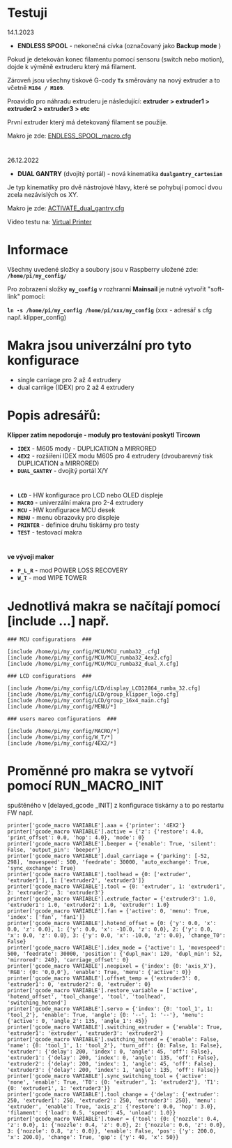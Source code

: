 # Testuji 
14.1.2023

- **ENDLESS SPOOL** - nekonečná cívka (označovaný jako **Backup mode** )

 Pokud je detekován konec filamentu pomocí sensoru (switch nebo motion), dojde k výměně extruderu který má filament.
  
 Zároveň jsou všechny tiskové G-cody  **`Tx`** směrovány na nový extruder a to včetně  **`M104 / M109`**.
 
 Proavidlo pro náhradu extruderu je následující:  **extruder > extruder1 > extruder2 > extruder3 > etc**
 
 První extruder který má detekovaný filament se použije.
 
 Makro je zde: [ENDLESS_SPOOL_macro.cfg](https://github.com/DrumClock/my_config/blob/main/MACRO/ENDLESS_SPOOL_macro.cfg)
  
#

26.12.2022

- **DUAL GANTRY** (dvojitý portál) - nová kinematika  **`dualgantry_cartesian`** 

 Je typ kinematiky pro dvě nástrojové hlavy, které se pohybují pomocí dvou zcela nezávislých os XY.
  
 Makro je zde: [ACTIVATE_dual_gantry.cfg](https://github.com/DrumClock/my_config/blob/main/DUAL_GANTRY/ACTIVATE_dual_gantry.cfg)
    
 Video testu na: [Virtual Printer](https://youtu.be/5AJfQ59xB38)

# Informace

Všechny uvedené složky a soubory jsou v Raspberry uložené zde:  **`/home/pi/my_config/`**

Pro zobrazení složky **`my_config`** v rozhranní **Mainsail** je nutné vytvořit "soft-link" pomocí:

**` ln -s /home/pi/my_config /home/pi/xxx/my_config `**   (xxx - adresář s cfg např. klipper_config)

# Makra jsou univerzální pro tyto konfigurace

- single carriage pro 2 až 4 extrudery
- dual carriige (IDEX) pro 2 až 4 extrudery

# Popis adresářů:
**Klipper zatím nepodoruje - moduly pro testování poskytl Tircown**
- **`IDEX`**          - M605 mody - DUPLICATION a MIRRORED 
- **`4EX2`**          - rozšíření IDEX modu M605 pro 4 extrudery (dvoubarevný tisk DUPLICATION a MIRRORED)
- **`DUAL_GANTRY`**   - dvojitý portál X/Y  
#
- **`LCD`**           - HW konfigurace pro LCD nebo OLED displeje 
- **`MACRO`**         - univerzální makra pro 2-4 extrudery 
- **`MCU`**           - HW konfigurace MCU desek
- **`MENU`**          - menu obrazovky pro displeje
- **`PRINTER`**       - definice druhu tiskárny pro testy
- **`TEST`**          - testovací makra
#
**ve vývoji maker**
- **`P_L_R`**         - mod POWER LOSS RECOVERY  
- **`W_T`**           - mod WIPE TOWER 

# Jednotlivá makra se načítají pomocí [include ...] např.

```
### MCU configurations  ###

[include /home/pi/my_config/MCU/MCU_rumba32_.cfg]
[include /home/pi/my_config/MCU/MCU_rumba32_4ex2.cfg]
[include /home/pi/my_config/MCU/MCU_rumba32_dual_X.cfg]

### LCD configurations  ###

[include /home/pi/my_config/LCD/display_LCD12864_rumba_32.cfg]
[include /home/pi/my_config/LCD/group_klipper_logo.cfg]
[include /home/pi/my_config/LCD/group_16x4_main.cfg]
[include /home/pi/my_config/MENU/*]

### users mareo configurations  ###

[include /home/pi/my_config/MACRO/*]
[include /home/pi/my_config/W_T/*]
[include /home/pi/my_config/4EX2/*]
```

# Proměnné pro makra se vytvoří pomocí RUN_MACRO_INIT 
spuštěného v [delayed_gcode _INIT] z konfigurace tiskárny a to po restartu FW např.

```
printer['gcode_macro VARIABLE'].aaa = {'printer': '4EX2'}
printer['gcode_macro VARIABLE'].active = {'z': {'restore': 4.0, 'print_offset': 0.0, 'hop': 4.0}, 'mode': 0}
printer['gcode_macro VARIABLE'].beeper = {'enable': True, 'silent': False, 'output_pin': 'beeper'}
printer['gcode_macro VARIABLE'].dual_carriage = {'parking': [-52, 298], 'movespeed': 500, 'feedrate': 30000, 'auto_exchange': True, 'sync_exchange': True}
printer['gcode_macro VARIABLE'].toolhead = {0: ['extruder', 'extruder1'], 1: ['extruder2', 'extruder3']}
printer['gcode_macro VARIABLE'].tool = {0: 'extruder', 1: 'extruder1', 2: 'extruder2', 3: 'extruder3'}
printer['gcode_macro VARIABLE'].extrude_factor = {'extruder3': 1.0, 'extruder1': 1.0, 'extruder2': 1.0, 'extruder': 1.0}
printer['gcode_macro VARIABLE'].fan = {'active': 0, 'menu': True, 'index': ['fan', 'fan1']}
printer['gcode_macro VARIABLE'].hotend_offset = {0: {'y': 0.0, 'x': 0.0, 'z': 0.0}, 1: {'y': 0.0, 'x': -10.0, 'z': 0.0}, 2: {'y': 0.0, 'x': 0.0, 'z': 0.0}, 3: {'y': 0.0, 'x': -10.0, 'z': 0.0}, 'change_T0': False}
printer['gcode_macro VARIABLE'].idex_mode = {'active': 1, 'movespeed': 500, 'feedrate': 30000, 'position': {'dupl_max': 120, 'dupl_min': 52, 'mirrored': 240}, 'carriage_offset': 0}
printer['gcode_macro VARIABLE'].neopixel = {'index': {0: 'axis_X'}, 'RGB': {0: '0,0,0'}, 'enable': True, 'menu': {'active': 0}}
printer['gcode_macro VARIABLE'].offset_temp = {'extruder3': 0, 'extruder1': 0, 'extruder2': 0, 'extruder': 0}
printer['gcode_macro VARIABLE'].restore_variable = ['active', 'hotend_offset', 'tool_change', 'tool', 'toolhead', 'switching_hotend']
printer['gcode_macro VARIABLE'].servo = {'index': {0: 'tool_1', 1: 'tool_2'}, 'enable': True, 'angle': {0: '--', 1: '--'}, 'menu': {'active': 0, 'angle_2': 135, 'angle_1': 45}}
printer['gcode_macro VARIABLE'].switching_extruder = {'enable': True, 'extruder1': 'extruder', 'extruder3': 'extruder2'}
printer['gcode_macro VARIABLE'].switching_hotend = {'enable': False, 'name': {0: 'tool_1', 1: 'tool_2'}, 'turn_off': {0: False, 1: False}, 'extruder': {'delay': 200, 'index': 0, 'angle': 45, 'off': False}, 'extruder1': {'delay': 200, 'index': 0, 'angle': 135, 'off': False}, 'extruder2': {'delay': 200, 'index': 1, 'angle': 45, 'off': False}, 'extruder3': {'delay': 200, 'index': 1, 'angle': 135, 'off': False}}
printer['gcode_macro VARIABLE'].sync_switching_tool = {'active': 'none', 'enable': True, 'T0': {0: 'extruder', 1: 'extruder2'}, 'T1': {0: 'extruder1', 1: 'extruder3'}}
printer['gcode_macro VARIABLE'].tool_change = {'delay': {'extruder': 250, 'extruder1': 250, 'extruder2': 250, 'extruder3': 250}, 'menu': 'extruder', 'enable': True, 'axis_z': {'restore': 0.0, 'hop': 3.0}, 'filament': {'load': 0.5, 'speed': 45, 'unload': 1.0}}
printer['gcode_macro VARIABLE'].tower = {'tool': {0: {'nozzle': 0.4, 'z': 0.0}, 1: {'nozzle': 0.4, 'z': 0.0}, 2: {'nozzle': 0.6, 'z': 0.0}, 3: {'nozzle': 0.8, 'z': 0.0}}, 'enable': False, 'pos': {'y': 200.0, 'x': 200.0}, 'change': True, 'gap': {'y': 40, 'x': 50}}
```



#
